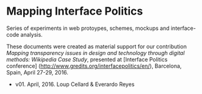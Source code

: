 # Mapping Interface Politics

Series of experiments in web protoypes, schemes, mockups and interface-code analysis. 

These documents were created as material support for our contribution *Mapping transparency issues in design and technology through digital methods: Wikipedia Case Study*, presented at [Interface Politics conference] (http://www.gredits.org/interfacepolitics/en/), Barcelona, Spain, April 27-29, 2016.

- v01. April, 2016. Loup Cellard & Everardo Reyes


